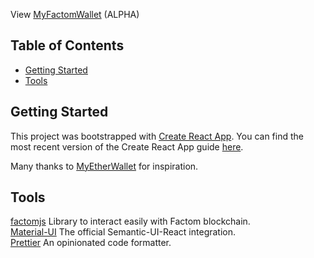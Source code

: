 View [MyFactomWallet](https://myfactomwallet.github.io/MyFactomWallet/) (ALPHA)

## Table of Contents

- [Getting Started](#getting-started)
- [Tools](#tools)

## Getting Started

This project was bootstrapped with [Create React App](https://github.com/facebookincubator/create-react-app).
You can find the most recent version of the Create React App guide [here](https://github.com/facebookincubator/create-react-app/blob/master/packages/react-scripts/template/README.md).

Many thanks to [MyEtherWallet](https://github.com/MyEtherWallet/) for inspiration.

## Tools

[factomjs](https://github.com/PaulBernier/factomjs)
Library to interact easily with Factom blockchain.  
[Material-UI](https://material-ui.com/) The official Semantic-UI-React integration.  
[Prettier](https://prettier.io/) An opinionated code formatter.
